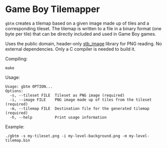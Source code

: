 # Game Boy Tilemapper

`gbtm` creates a tilemap based on a given image made up of tiles and a corresponding tileset.
The tilemap is written to a file in a binary format (one byte per tile) that can be directly
included and used in Game Boy games.

Uses the public domain, header-only [stb_image](https://github.com/nothings/stb) library for
PNG reading. No external dependencies. Only a C compiler is needed to build it.

Compiling:

```lang-shell
make
```

Usage:

```lang-shell
Usage: gbtm OPTION...
Options:
  -s, --tileset FILE  Tileset as PNG image (required)
  -i, --image FILE    PNG image made up of tiles from the tileset (required)
  -m, --tilemap FILE  Destination file for the generated tilemap (required)
  -h, --help          Print usage information
```

Example:

```lang-shell
./gbtm -s my-tileset.png -i my-level-background.png -m my-level-tilemap.bin
```

